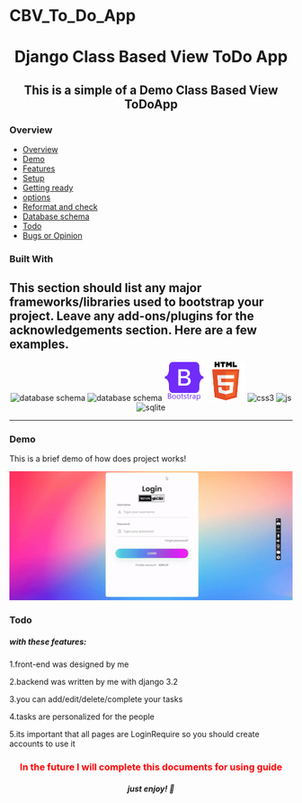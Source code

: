 # CBV_To_Do_App
 <h1 align="center">Django Class Based View ToDo App</h1> 
<h2 align="center">This is a simple of a <strong>Demo Class Based View</strong> ToDoApp</h2>

### Overview
- [Overview](#overview)
- [Demo](#demo)
- [Features](#features)
- [Setup](#setup)
- [Getting ready](#getting-ready)
- [options](#options)
- [Reformat and check](#reformat-and-check)
- [Database schema](#database-schema)
- [Todo](#todo)
- [Bugs or Opinion](#bugs-or-opinion)

### Built With

This section should list any major frameworks/libraries used to bootstrap your project. Leave any add-ons/plugins for the acknowledgements section. Here are a few examples.
---
<p align="center" >
<img src="https://github.com/wsvincent/awesome-django/raw/main/assets/django-logo-positive.svg" alt="database schema"  margin="20px" width="70" height="70"/>
<img src="https://hugovk.github.io/python-logos/img/EuroPython%20Society.png" alt="database schema" margin="20px"  width="70" height="70"/>
<img src="https://raw.githubusercontent.com/devicons/devicon/master/icons/bootstrap/bootstrap-plain-wordmark.svg"  margin="20px" alt="bootstrap" width="70" height="70"/>
<img src="https://raw.githubusercontent.com/devicons/devicon/master/icons/html5/html5-original-wordmark.svg"  margin="20px" alt="html5" width="70" height="70"/>
<img src="https://www.google.com/url?sa=i&url=https%3A%2F%2F1000logos.net%2Fcss-logo%2F&psig=AOvVaw0YVfEmlwYcu07D2VEhMeu4&ust=1712332915742000&source=images&cd=vfe&opi=89978449&ved=0CBIQjRxqFwoTCKDd66v3qIUDFQAAAAAdAAAAABAE" alt="css3" margin="20px" width="70" height="70">
<img src="https://www.google.com/url?sa=i&url=https%3A%2F%2Fwww.freepnglogos.com%2Fpics%2Fjavascript&psig=AOvVaw0RRHIgCWN3JzTR7M85Ydsu&ust=1712333009233000&source=images&cd=vfe&opi=89978449&ved=0CBIQjRxqFwoTCPD3h9n3qIUDFQAAAAAdAAAAABAE" alt="js"  margin="20px" width="70" height="70"/>
<img src="https://www.vectorlogo.zone/logos/sqlite/sqlite-icon.svg" alt="sqlite"  margin="20px" width="70" height="70"/>

</p>

---

### Demo
This is a brief demo of how does project works!
<p align="center">
<img src="https://github.com/Novin1380/CBV_To_Do_App/blob/main/Demo/ToDoApp-Test.gif" alt="database schema" width="720"/>
</p>



### Todo
<h5>with these features:</h5>
 <p>1.front-end was designed by me </p>
 <p>2.backend was written by me with django 3.2</p>
 <p>3.you can add/edit/delete/complete your tasks</p>
 <p>4.tasks are personalized for the people</p>
 <p>5.its important that all pages are LoginRequire so you should create accounts to use it</p>

<h3 align="center" style="color:red;">In the future I will complete this documents for using guide</h3>

<h5 align="center">just enjoy! 👋</h5>
 